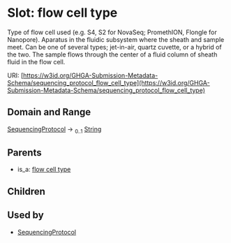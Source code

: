 
# Slot: flow cell type


Type of flow cell used (e.g. S4, S2 for NovaSeq; PromethION, Flongle for Nanopore). Aparatus in the fluidic subsystem where the sheath and sample meet. Can be one of several types; jet-in-air, quartz cuvette, or a hybrid of the two. The sample flows through the center of a fluid column of sheath fluid in the flow cell.

URI: [https://w3id.org/GHGA-Submission-Metadata-Schema/sequencing_protocol_flow_cell_type](https://w3id.org/GHGA-Submission-Metadata-Schema/sequencing_protocol_flow_cell_type)


## Domain and Range

[SequencingProtocol](SequencingProtocol.md) &#8594;  <sub>0..1</sub> [String](types/String.md)

## Parents

 *  is_a: [flow cell type](flow_cell_type.md)

## Children


## Used by

 * [SequencingProtocol](SequencingProtocol.md)
